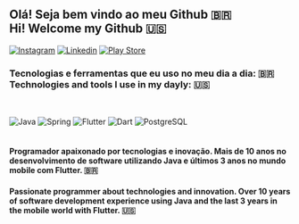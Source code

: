 ## Olá! Seja bem vindo ao meu Github 🇧🇷 <br /> Hi! Welcome my Github 🇺🇸

[![Instagram](https://img.shields.io/badge/Instagram-E4405F?style=for-the-badge&logo=instagram&logoColor=white)](https://instragram.com/allanteles.s)
[![Linkedin](	https://img.shields.io/badge/LinkedIn-0077B5?style=for-the-badge&logo=linkedin&logoColor=white)](https://www.linkedin.com/in/allan-teles-70257720/)
[![Play Store](https://img.shields.io/badge/Google_Play-414141?style=for-the-badge&logo=google-play&logoColor=red)](https://play.google.com/store/apps/developer?id=DuallMedia+Corp.&hl=pt_BR&gl=US)

### Tecnologias e ferramentas que eu uso no meu dia a dia: 🇧🇷 <br /> Technologies and tools I use in my dayly: 🇺🇸
##

<div style="display: inline_block"> <br />
  <img align="center" alt="Java" src="https://img.shields.io/badge/Java-EC4A3F?style=for-the-badge&logo=openjdk&logoColor=white" />
  <img align="center" alt="Spring" src="https://img.shields.io/badge/Spring-6DB33F?style=for-the-badge&logo=spring&logoColor=white" />
  <img align="center" alt="Flutter" src="https://img.shields.io/badge/Flutter-02569B?style=for-the-badge&logo=flutter&logoColor=white" />
  <img align="center" alt="Dart" src="https://img.shields.io/badge/Dart-0175C2?style=for-the-badge&logo=dart&logoColor=white" />
  <img align="center" alt="PostgreSQL" src="https://img.shields.io/badge/PostgreSQL-316192?style=for-the-badge&logo=postgresql&logoColor=white" />  
</div> <br />

#### Programador apaixonado por tecnologias e inovação. Mais de 10 anos no desenvolvimento de software utilizando Java e últimos 3 anos no mundo mobile com Flutter. 🇧🇷

####  Passionate programmer about technologies and innovation. Over 10 years of software development experience using Java and the last 3 years in the mobile world with Flutter. 🇺🇸

